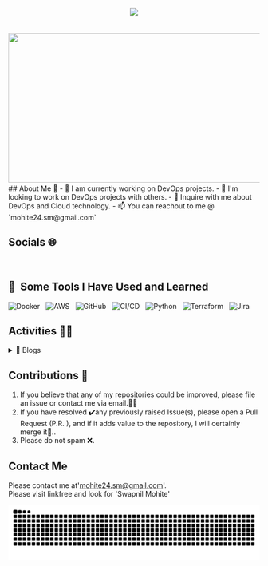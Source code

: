 <!-- <p align="center">
  <a href="https://github.com/Swapnil-Mohite">
    <img src="https://user-images.githubusercontent.com/20955511/199138068-0a7b7b75-a024-4f00-803f-30a19c5d1b2d.png" alt="Swapnil Mohite" /></a>
</p> -->

<p align="center">
  <a href="https://github.com/swapnil-mohite">
    <img src="https://readme-typing-svg.demolab.com/?lines=Swapnil%20Mohite;A%20Software%20Engineer;4.10%2B%20Years%20of%20%20Experience;Cloud%20and%20Container%20Enthusiast&font=Fira%20Code&center=true&width=440&height=45&color=00ace6&vCenter=true&pause=1000&size=22" />
  
</a>
</p>
<br>
<img src="https://media.giphy.com/media/dWesBcTLavkZuG35MI/giphy.gif" width="600" height="300"/>
## About Me 💫
- 🔭 I am currently working on DevOps projects.
- 👯 I'm looking to work on DevOps projects with others.
- 💬 Inquire with me about DevOps and Cloud technology.
- 📫 You can reachout to me @ `mohite24.sm@gmail.com`


## Socials 🌐
<a href="https://www.linkedin.com/in/swapnil-m-2424sm/" target="blank"><img align="center" src="https://github.com/mishmanners/MishManners/blob/master/socials/transparent-Linkedin-logo-icon.png" alt="" height="30" /></a>&nbsp;&nbsp;
<a href="https://x.com/Swapnil71244217?t=CgZcmLaqzGF9KSxb-uPJCQ&s=09" target="blank"><img align="center" src="https://github.com/mishmanners/MishManners/blob/master/socials/twitter%20(2).png" title = "Twitter" alt="" height="30" /></a>&nbsp;&nbsp;
<a href="http://instagram.com/swapi123" target="blank"><img align="center" src="https://github.com/mishmanners/MishManners/blob/master/socials/instagram.png" alt="" height="30" /></a>&nbsp;&nbsp;
<a href="https://dev.to/swapi123" target="blank"><img align="center" src="https://github.com/mishmanners/MishManners/blob/master/socials/devto.png" alt="" height="45" /></a>&nbsp;&nbsp;






<h2> 🚀 &nbsp;Some Tools I Have Used and Learned</h2>
<p align="left">
<img width="45" src="https://user-images.githubusercontent.com/25181517/117207330-263ba280-adf4-11eb-9b97-0ac5b40bc3be.png" alt="Docker" title="Docker"/>&nbsp;&nbsp;
<img width="45" src="https://user-images.githubusercontent.com/25181517/183896132-54262f2e-6d98-41e3-8888-e40ab5a17326.png" alt="AWS" title="AWS"/>&nbsp;&nbsp;
<img width="45" src="https://user-images.githubusercontent.com/25181517/192108374-8da61ba1-99ec-41d7-80b8-fb2f7c0a4948.png" alt="GitHub" title="GitHub"/>&nbsp;&nbsp;
<img width="45" src="https://user-images.githubusercontent.com/25181517/183868728-b2e11072-00a5-47e2-8a4e-4ebbb2b8c554.png" alt="CI/CD" title="CI/CD"/>&nbsp;&nbsp;
<img width="45" src="https://user-images.githubusercontent.com/25181517/183423507-c056a6f9-1ba8-4312-a350-19bcbc5a8697.png" alt="Python" title="Python"/>&nbsp;&nbsp;
<img width="45" src="https://user-images.githubusercontent.com/25181517/183345121-36788a6e-5462-424a-be67-af1ebeda79a2.png" alt="Terraform" title="Terraform"/>&nbsp;&nbsp;
<img width="45" src="https://user-images.githubusercontent.com/25181517/183912952-83784e94-629d-4c34-a961-ae2ae795b662.png" alt="Jira" title="Jira"/>&nbsp;&nbsp;

</p>

## Activities 👨‍💻
<details>
  <summary>📕 Blogs </summary>
  - [DEV Community](https://dev.to/swapi123)

</details>




## Contributions 📁
1. If you believe that any of my repositories could be improved, please file an issue or contact me via email.📧📧
2. If you have resolved ✔️any previously raised Issue(s), please open a Pull Request (P.R. ), and if it adds value to the repository, I will certainly merge it🔗..
3. Please do not spam ❌.

## Contact Me 
Please contact me at'mohite24.sm@gmail.com'.
<br>Please visit linkfree and look for 'Swapnil Mohite'</br>



<div align="center">
	<picture>
	  <source media="(prefers-color-scheme: dark)" srcset="https://raw.githubusercontent.com/Ansh-Sarkar/Ansh-Sarkar/snake-output/github-contribution-grid-snake-dark.svg" />
	  <source media="(prefers-color-scheme: light)" srcset="https://raw.githubusercontent.com/Ansh-Sarkar/Ansh-Sarkar/snake-output/github-contribution-grid-snake.svg" />
	  <img alt="github-snake" src="https://raw.githubusercontent.com/Ansh-Sarkar/Ansh-Sarkar/snake-output/github-contribution-grid-snake-dark.svg" />
	</picture>
</div>

